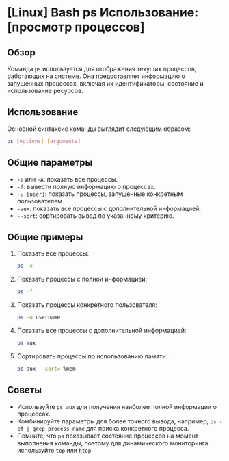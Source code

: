 # [Linux] Bash ps Использование: [просмотр процессов]

## Обзор
Команда `ps` используется для отображения текущих процессов, работающих на системе. Она предоставляет информацию о запущенных процессах, включая их идентификаторы, состояние и использование ресурсов.

## Использование
Основной синтаксис команды выглядит следующим образом:

```bash
ps [options] [arguments]
```

## Общие параметры
- `-e` или `-A`: показать все процессы.
- `-f`: вывести полную информацию о процессах.
- `-u [user]`: показать процессы, запущенные конкретным пользователем.
- `-aux`: показать все процессы с дополнительной информацией.
- `--sort`: сортировать вывод по указанному критерию.

## Общие примеры
1. Показать все процессы:
   ```bash
   ps -e
   ```

2. Показать процессы с полной информацией:
   ```bash
   ps -f
   ```

3. Показать процессы конкретного пользователя:
   ```bash
   ps -u username
   ```

4. Показать все процессы с дополнительной информацией:
   ```bash
   ps aux
   ```

5. Сортировать процессы по использованию памяти:
   ```bash
   ps aux --sort=-%mem
   ```

## Советы
- Используйте `ps aux` для получения наиболее полной информации о процессах.
- Комбинируйте параметры для более точного вывода, например, `ps -ef | grep process_name` для поиска конкретного процесса.
- Помните, что `ps` показывает состояние процессов на момент выполнения команды, поэтому для динамического мониторинга используйте `top` или `htop`.